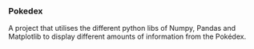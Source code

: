 ### Pokedex
A project that utilises the different python libs of Numpy, Pandas and Matplotlib to display different amounts of information from the Pokédex.
